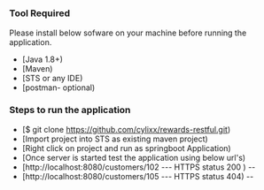 #


### Tool Required

Please install below sofware on your machine before running the application.

* [Java 1.8+)
* [Maven)
* [STS or any IDE)
* [postman- optional)


### Steps to run the application
* [$ git clone https://github.com/cylixx/rewards-restful.git)
* [Import project into STS as existing maven project)
* [Right click on project and run as springboot Application)
* [Once server is started test the application using below url's)
* [http://localhost:8080/customers/102 --- HTTPS status 200 ) --
* [http://localhost:8080/customers/105 --- HTTPS status 404) --

